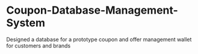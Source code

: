 # Coupon-Database-Management-System
Designed a database for a prototype coupon and offer management wallet for customers and brands
